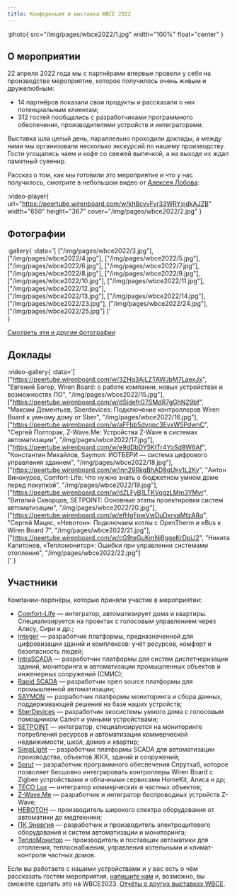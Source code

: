 ```yaml
---
title: Конференция и выставка WBCE 2022
---
```


:photo{
    src="/img/pages/wbce2022/1.jpg"
    width="100%"
    float="center"
}

## О мероприятии

22 апреля 2022 года мы с партнёрами впервые провели у себя на производстве мероприятие, которое получилось очень живым и дружелюбным:

- 14 партнёров показали свои продукты и рассказали о них потенциальным клиентам;
- 312 гостей пообщались с разработчиками программного обеспечения, производителями устройств и интеграторами.

Выставка шла целый день, параллельно проходили доклады, а между ними мы организовали несколько экскурсий по нашему производству. Гости угощались чаем и кофе со свежей выпечкой, а на выходе их ждал памятный сувенир.

Рассказ о том, как мы готовили это мероприятие и что у нас получилось, смотрите в небольшом видео от [Алексея Лобова](https://t.me/Knoocker):

:video-player{
    url="https://peertube.wirenboard.com/w/kh8cyvFvr33WRYxjdkAJZB"
    width="650"
    height="367"
    cover="/img/pages/wbce2022/2.jpg"
}

## Фотографии

:gallery{
    :data='[
        ["/img/pages/wbce2022/3.jpg"],
        ["/img/pages/wbce2022/4.jpg"],
        ["/img/pages/wbce2022/5.jpg"],
        ["/img/pages/wbce2022/6.jpg"],
        ["/img/pages/wbce2022/7.jpg"],
        ["/img/pages/wbce2022/8.jpg"],
        ["/img/pages/wbce2022/9.jpg"],
        ["/img/pages/wbce2022/10.jpg"],
        ["/img/pages/wbce2022/11.jpg"],
        ["/img/pages/wbce2022/12.jpg"],       
        ["/img/pages/wbce2022/13.jpg"],
        ["/img/pages/wbce2022/14.jpg"],
        ["/img/pages/wbce2022/23.jpg"],
        ["/img/pages/wbce2022/24.jpg"],
        ["/img/pages/wbce2022/25.jpg"]
    ]'    
}

[Смотреть эти и другие фотографии](https://drive.google.com/drive/folders/18EHG2zA7XhzQ-0Nb7y8gk-lykULspHGn?usp=sharing)

## Доклады

:video-gallery{
    :data='[
        ["https://peertube.wirenboard.com/w/3ZHq3AjLZTAWJbM7LaexJx", "Евгений Богер, Wiren Board: о работе компании, новых устройствах и возможностях ПО", "/img/pages/wbce2022/15.jpg"],
        ["https://peertube.wirenboard.com/w/dSjdefrG7SMdR7gGhN29bf", "Максим Дементьев, Sberdevices: Подключение контроллеров Wiren Board к умному дому от Sber", "/img/pages/wbce2022/16.jpg"],
        ["https://peertube.wirenboard.com/w/aFFbb5dvqpc3EvxW5PdwnC", "Сергей Полторак, Z-Wave.Me: Устройства Z-Wave в системах автоматизации", "/img/pages/wbce2022/17.jpg"],
        ["https://peertube.wirenboard.com/w/e9dDbDY5KtTr4YoSd8W6Af", "Константин Михайлов, Saymon: ЙОТБЕРИ — система цифрового управления зданием", "/img/pages/wbce2022/18.jpg"],
        ["https://peertube.wirenboard.com/w/inn29RkgBhAD8qUky1L2Kv", "Антон Винокуров, Comfort-Life: Что нужно знать о бюджетном умном доме перед покупкой", "/img/pages/wbce2022/19.jpg"],
        ["https://peertube.wirenboard.com/w/dZLFyB1LTKVogzLMm3YMvr", "Виталий Скворцов, SETPOINT: Основные этапы проектировки систем автоматизации", "/img/pages/wbce2022/20.jpg"],
        ["https://peertube.wirenboard.com/w/efHgFpwVwDuDxrvaMtzA8q", "Сергей Мацяс, «Невотон»: Подключаем котлы с OpenTherm и eBus к Wiren Board 7", "/img/pages/wbce2022/21.jpg"],
        ["https://peertube.wirenboard.com/w/cG9teGuKmNj6ggeKrDpiJ2", "Никита Капитонов, «Тепломонитор»: Ошибки при управлении системами отопления", "/img/pages/wbce2022/22.jpg"]        
    ]'
}

## Участники

Компании-партнёры, которые приняли участие в мероприятии:

- [Comfort-Life](https://comf.life/) — интегратор, автоматизирует дома и квартиры. Специализируется на проектах с голосовым управлением через Алису, Сири и др.;
- [Integer](https://www.integer-soft.ru/) — разработчик платформы, предназначенной для цифровизации зданий и комплексов: учёт ресурсов, комфорт и безопасность людей;
- [IntraSCADA](https://intrascada.com/ru/) — разработчик платформы для систем диспетчеризации зданий, мониторинга и автоматизации промышленных объектов и инженерных сооружений (СМИС);
- [Rapid SCADA](https://rapidscada.ru/) — разработчик open source платформы для промышленной автоматизации;
- [SAYMON](https://saymon.info/) — разработчик платформы мониторинга и сбора данных, поддерживающей решения на базе наших устройств;
- [SberDevices](https://sberdevices.ru/) — разработчик экосистемы умного дома с голосовым помощником Салют и умными устройствами;
- [SETPOINT](https://smartfulness.ru) — интегратор, специализируется на мониторинге потребления ресурсов и автоматизации коммерческой недвижимости, школ, домов и квартир;
- [SimpLight](https://simplight.ru/) — разработчик платформы SCADA для автоматизации производства, объектов ЖКХ, зданий и сооружений;
- [Sprut](https://sprut.ai/) — разработчик программного обеспечения Спрутхаб, которое позволяет бесшовно интегрировать контроллеры Wiren Board с Zigbee устройствами и облачными сервисами HomeKit, Алиса и др;
- [TECO Lux](http://tecolux.ru/) — интегратор коммерческих и частных объектов;
- [Z-Wave.Me](https://rus.z-wave.me/) — разработчик и интегратор беспроводных устройств Z-Wave;
- [НЕВОТОН](https://nevoton.ru/) — производитель широкого спектра оборудования от автоматики до медтехники;
- [ПК Энергия](https://ipce.ru/) — разработчик и производитель электрощитового оборудования и систем автоматизации и мониторинга;
- [ТеплоМонитор](https://teplomonitor.ru/) — производитель и поставщик автоматики для отопления, теплоснабжения, управления котельными и климат-контроля частных домов.

Если вы работаете с нашими устройствами и у вас есть о чём рассказать гостям мероприятия, [напишите нам](https://wirenboard.com/ru/pages/contacts/) и, возможно, вы сможете сделать это на WBCE2023. [Отчёты о других выставках WBCE](https://wirenboard.com/ru/contents/wbce).

